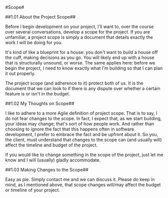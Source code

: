 #Scope#

##1.01 About the Project Scope##

Before I begin development on your project, I'll want to, over the course over
several conversations, develop a scope for the project. If you are unfamiliar,
a project scope is simply a document that details exactly the work I will be doing for
you.

It's kind of like a blueprint for a house: you don't want to build a house
off the cuff, making decisions as you go. You will likely end up with a house
that is structurally unsound, or worse. The same applies here: before we begin
the project, I need to know exactly what I'm building so that I can plan it out
properly.

The project scope (and adherence to it) protect both of us. It is the document
that we can look to if there is any dispute over whether a certain feature is
or isn't in the budget.

##1.02 My Thoughts on Scope##

I like to adhere to a more Agile definition of project scope. That is to say,
I do not fear changes to the scope. In fact, I expect that, as we start
building, your ideas may change; that's sort of how people work. And rather
than choosing to ignore the fact that this happens often in software development, I prefer to embrace the fact and be upfront about it. So you, the client, must understand that
changes to the scope can (and usually will) affect the timeline and budget of
the project. 

If you would like to change something in the scope of the project, just let me
know and I will (usually) gladly accommodate. 

##1.03 Making Changes to the Scope##

Easy as pie. Simply contact me and we can discuss it. Please do keep in mind,
as I mentioned above, that scope changes will/may affect the budget or timeline
of your project.
